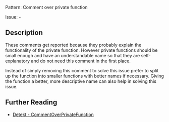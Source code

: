 Pattern: Comment over private function

Issue: -

## Description

These comments get reported because they probably explain the functionality of the private function. However private functions should be small enough and have an understandable name so that they are self-explanatory and do not need this comment in the first place.

Instead of simply removing this comment to solve this issue prefer to split up the function into smaller functions with better names if necessary. Giving the function a better, more descriptive name can also help in solving this issue.

## Further Reading

* [Detekt - CommentOverPrivateFunction](https://arturbosch.github.io/detekt/comments.html#commentoverprivatefunction)